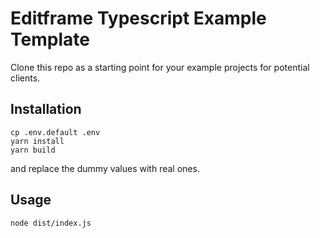 # Editframe Typescript Example Template

Clone this repo as a starting point for your example projects for potential clients.

## Installation

```
cp .env.default .env
yarn install
yarn build
```

and replace the dummy values with real ones.

## Usage

```
node dist/index.js
```
